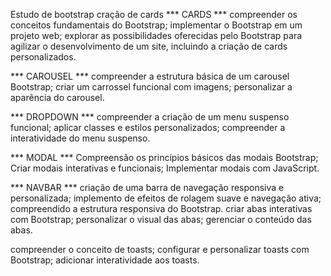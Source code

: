 Estudo de bootstrap
cração de cards
*** CARDS ***
compreender os conceitos fundamentais do Bootstrap;
implementar o Bootstrap em um projeto web;
explorar as possibilidades oferecidas pelo Bootstrap para agilizar o desenvolvimento de um site, incluindo a criação de cards personalizados.

*** CAROUSEL ***
compreender a estrutura básica de um carousel Bootstrap;
criar um carrossel funcional com imagens;
personalizar a aparência do carousel.

*** DROPDOWN ***
compreender a criação de um menu suspenso funcional;
aplicar classes e estilos personalizados;
compreender a interatividade do menu suspenso.

*** MODAL ***
Compreensão os princípios básicos das modais Bootstrap;
Criar modais interativas e funcionais;
Implementar modais com JavaScript.

*** NAVBAR ***
criação de  uma barra de navegação responsiva e personalizada;
implemento de efeitos de rolagem suave e navegação ativa;
compreendido a estrutura responsiva do Bootstrap.
criar abas interativas com Bootstrap;
personalizar o visual das abas;
gerenciar o conteúdo das abas.

compreender o conceito de toasts;
configurar e personalizar toasts com Bootstrap;
adicionar interatividade aos toasts.
